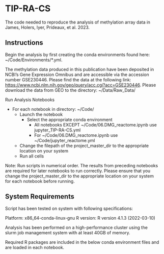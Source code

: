 # TIP-RA-CS
The code needed to reproduce the analysis of methylation array data in James, Holers, Iyer, Prideaux, et al. 2023.


## **Instructions**
Begin the analysis by first creating the conda environments found here: ~/Code/Environments/*.yml. 

The methylation data produced in this publication have been deposited in NCBI’s Gene Expression Omnibus and are accessible via the accession number GSE230446.  Please find the data at the following link: https://www.ncbi.nlm.nih.gov/geo/query/acc.cgi?acc=GSE230446. Please download the data from GEO to the directory: ~/Data/Raw_Data/

Run Analysis Notebooks
- For each notebook in directory: ~/Code/
  - Launch the notebook
      - Select the appropriate conda environment
        - All notebooks EXCEPT ~/Code/06.DMG_reactome.ipynb use jupyter_TIP-RA-CS.yml
        - For ~/Code/06.DMG_reactome.ipynb use ~/Code/jupyter_reactome.yml
  - Change the filepath of the project_master_dir to the appropriate location on your system
  - Run all cells

Note: Run scripts in numerical order.  The results from preceding notebooks are required for later notebooks to run correctly.  Please ensure that you change the project_master_dir to the appropriate location on your 
system for each notebook before running.


## **System Requirements**
Script has been tested on system with following specifications:

Platform: x86_64-conda-linux-gnu
R version: R version 4.1.3 (2022-03-10)

Analysis has been performed on a high-performance cluster using the slurm job management system with at least 40GB of memory.

Required R packages are included in the below conda environment files and are loaded in each notebook.
